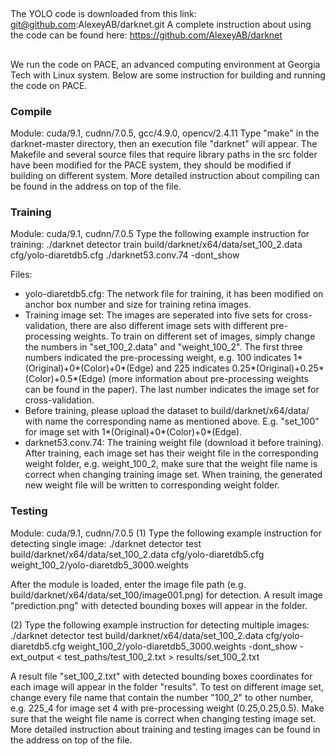 ##
The YOLO code is downloaded from this link: git@github.com:AlexeyAB/darknet.git
A complete instruction about using the code can be found here: https://github.com/AlexeyAB/darknet

##
We run the code on PACE, an advanced computing environment at Georgia Tech with Linux system.
Below are some instruction for building and running the code on PACE.

### Compile
Module: cuda/9.1, cudnn/7.0.5, gcc/4.9.0, opencv/2.4.11 
Type "make" in the darknet-master directory, then an execution file "darknet" will appear.
The Makefile and several source files that require library paths in the src folder have been modified for the PACE system, they should be modified if building on different system. More detailed instruction about compiling can be found in the address on top of the file.

### Training
Module: cuda/9.1, cudnn/7.0.5
Type the following example instruction for training:
./darknet detector train build/darknet/x64/data/set_100_2.data cfg/yolo-diaretdb5.cfg ./darknet53.conv.74 -dont_show

Files:
- yolo-diaretdb5.cfg: The network file for training, it has been modified on anchor box number and size for training retina images.
- Training image set: The images are seperated into five sets for cross-validation, there are also different image sets with different pre-processing weights. To train on different set of images, simply change the numbers in "set_100_2.data" and "weight_100_2". The first three numbers indicated the pre-processing weight, e.g. 100 indicates 1*(Original)+0*(Color)+0*(Edge) and 225 indicates 0.25*(Original)+0.25*(Color)+0.5*(Edge) (more information about pre-processing weights can be found in the paper). The last number indicates the image set for cross-validation.
- Before training, please upload the dataset to build/darknet/x64/data/ with name the corresponding name as mentioned above. E.g. "set_100" for image set with 1*(Original)+0*(Color)+0*(Edge).
- darknet53.conv.74: The training weight file (download it before training). After training, each image set has their weight file in the corresponding weight folder, e.g. weight_100_2, make sure that the weight file name is correct when changing training image set. When training, the generated new weight file will be written to corresponding weight folder.

### Testing
Module: cuda/9.1, cudnn/7.0.5
(1) Type the following example instruction for detecting single image:
./darknet detector test build/darknet/x64/data/set_100_2.data cfg/yolo-diaretdb5.cfg weight_100_2/yolo-diaretdb5_3000.weights

After the module is loaded, enter the image file path (e.g. build/darknet/x64/data/set_100/image001.png) for detection. A result image "prediction.png" with detected bounding boxes will appear in the folder.

(2) Type the following example instruction for detecting multiple images:
./darknet detector test build/darknet/x64/data/set_100_2.data cfg/yolo-diaretdb5.cfg weight_100_2/yolo-diaretdb5_3000.weights -dont_show -ext_output < test_paths/test_100_2.txt > results/set_100_2.txt

A result file "set_100_2.txt" with detected bounding boxes coordinates for each image will appear in the folder "results". To test on different image set, change every file name that contain the number "100_2" to other number, e.g. 225_4 for image set 4 with pre-processing weight (0.25,0.25,0.5). Make sure that the weight file name is correct when changing testing image set.
More detailed instruction about training and testing images can be found in the address on top of the file.
